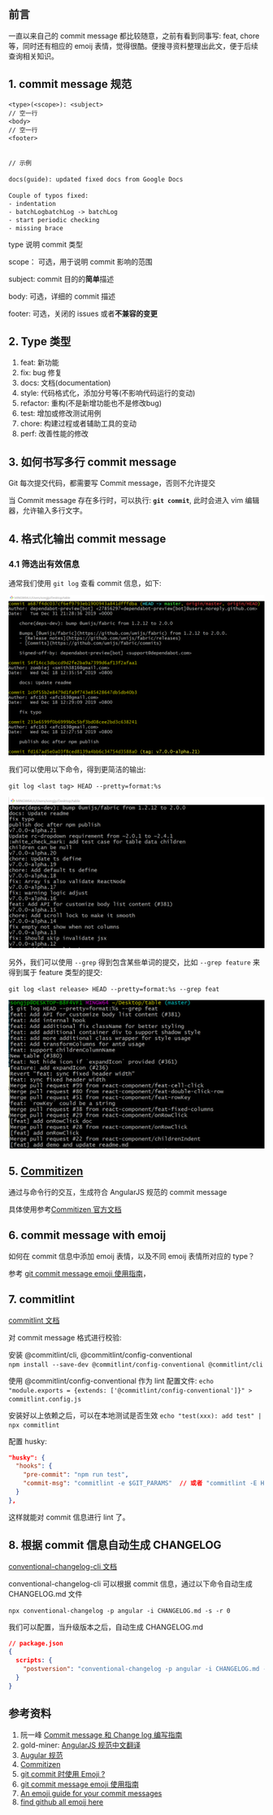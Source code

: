 ## 前言

一直以来自己的 commit message 都比较随意，之前有看到同事写: feat, chore等，同时还有相应的 emoij 表情，觉得很酷。便搜寻资料整理出此文，便于后续查询相关知识。

## 1. commit message 规范

```
<type>(<scope>): <subject>
// 空一行
<body>
// 空一行
<footer>


// 示例

docs(guide): updated fixed docs from Google Docs

Couple of typos fixed:
- indentation
- batchLogbatchLog -> batchLog
- start periodic checking
- missing brace
```

type 说明 commit 类型  

scope： 可选，用于说明 commit 影响的范围  

subject: commit 目的的**简单**描述

body: 可选，详细的 commit 描述  

footer: 可选，关闭的 issues 或者**不兼容的变更**  

## 2. Type 类型

1. feat: 新功能
2. fix: bug 修复
3. docs: 文档(documentation)
4. style: 代码格式化，添加分号等(不影响代码运行的变动)
5. refactor: 重构(不是新增功能也不是修改bug)
6. test: 增加或修改测试用例
7. chore: 构建过程或者辅助工具的变动
8. perf: 改善性能的修改

## 3. 如何书写多行 commit message

Git 每次提交代码，都需要写 Commit message，否则不允许提交  

当 Commit message 存在多行时，可以执行: **`git commit`**, 此时会进入 vim 编辑器，允许输入多行文字。 

## 4. 格式化输出 commit message

### 4.1 筛选出有效信息
通常我们使用 `git log` 查看 commit 信息，如下:  

![git log](https://raw.githubusercontent.com/yes1am/PicBed/master/img/e00826028e7c077daa4e32781042c18.png)

我们可以使用以下命令，得到更简洁的输出:  

`git log <last tag> HEAD --pretty=format:%s`  

![git log --pretty](https://raw.githubusercontent.com/yes1am/PicBed/master/img/1d4cd0f9c87640e77cee3d8bd1c4111.png)  

另外，我们可以使用 `--grep` 得到包含某些单词的提交，比如 `--grep feature` 来得到属于 feature 类型的提交:  

`git log <last release> HEAD --pretty=format:%s --grep feat`  


![git log --grep feature](https://raw.githubusercontent.com/yes1am/PicBed/master/img/0af1baf1dbdeb402139b362e30f8e64.png)  

## 5. [Commitizen](https://github.com/commitizen/cz-cli)  

通过与命令行的交互，生成符合 AngularJS 规范的 commit message  

具体使用参考[Commitizen 官方文档](https://github.com/commitizen/cz-cli)

## 6. commit message with emoij

如何在 commit 信息中添加 emoij 表情，以及不同 emoij 表情所对应的 type？  

参考 [git commit message emoji 使用指南](https://github.com/liuchengxu/git-commit-emoji-cn)，

## 7. commitlint  

[commitlint 文档](https://commitlint.js.org/#/guides-local-setup)  

对 commit message 格式进行校验:  

安装 @commitlint/cli, @commitlint/config-conventional  
`npm install --save-dev @commitlint/config-conventional @commitlint/cli`  

使用 @commitlint/config-conventional 作为 lint 配置文件: 
`echo "module.exports = {extends: ['@commitlint/config-conventional']}" > commitlint.config.js`  

安装好以上依赖之后，可以在本地测试是否生效 `echo "test(xxx): add test" | npx commitlint`

配置 husky:  
```json
"husky": {
  "hooks": {
    "pre-commit": "npm run test",
    "commit-msg": "commitlint -e $GIT_PARAMS"  // 或者 "commitlint -E HUSKY_GIT_PARAMS"
  }
},
```

这样就能对 commit 信息进行 lint 了。  

## 8. 根据 commit 信息自动生成 CHANGELOG

[conventional-changelog-cli 文档](https://github.com/conventional-changelog/conventional-changelog/tree/master/packages/conventional-changelog-cli)

conventional-changelog-cli 可以根据 commit 信息，通过以下命令自动生成 CHANGELOG.md 文件  

`npx conventional-changelog -p angular -i CHANGELOG.md -s -r 0`  

我们可以配置，当升级版本之后，自动生成 CHANGELOG.md  

```json
// package.json
{
  scripts: {
    "postversion": "conventional-changelog -p angular -i CHANGELOG.md -s -r 0 && git add CHANGELOG.md && git commit -m\"docs(changelog): $npm_package_version\" && git push --follow-tags"
  }
}
```

## 参考资料
1. 阮一峰 [Commit message 和 Change log 编写指南](https://www.ruanyifeng.com/blog/2016/01/commit_message_change_log.html)
2. gold-miner: [AngularJS 规范中文翻译](https://github.com/yes1am/gold-miner/issues/5) 
3. [Augular 规范](https://docs.google.com/document/d/1QrDFcIiPjSLDn3EL15IJygNPiHORgU1_OOAqWjiDU5Y/edit#heading=h.uyo6cb12dt6w)
4. [Commitizen](https://github.com/commitizen/cz-cli)
5. [git commit 时使用 Emoji ?](https://zhuanlan.zhihu.com/p/29764863)
6. [git commit message emoji 使用指南](https://github.com/liuchengxu/git-commit-emoji-cn)
7. [An emoji guide for your commit messages](https://gitmoji.carloscuesta.me/)
8. [find github all emoij here](https://gist.github.com/rxaviers/7360908)